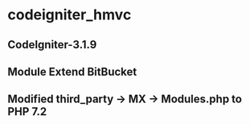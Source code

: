 # codeigniter_hmvc
## CodeIgniter-3.1.9
## Module Extend BitBucket
## Modified third_party -> MX -> Modules.php to PHP 7.2

